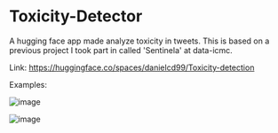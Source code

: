 # Toxicity-Detector
A hugging face app made analyze toxicity in tweets. This is based on a previous project I took part in called 'Sentinela' at data-icmc.

Link: https://huggingface.co/spaces/danielcd99/Toxicity-detection


Examples: 

![image](https://user-images.githubusercontent.com/40178648/232647249-0dc9091c-a9e5-475f-bf2f-6d7d89b02095.png)

![image](https://user-images.githubusercontent.com/40178648/232648242-26ad49f2-4046-4b5a-a58f-9bd90638b6b8.png)
